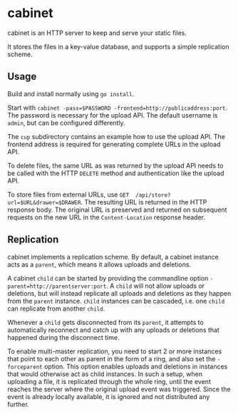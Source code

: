 # cabinet
cabinet is an HTTP server to keep and serve your static files.

It stores the files in a key-value database, and supports a simple replication
scheme.

## Usage

Build and install normally using `go install`.

Start with `cabinet -pass=$PASSWORD -frontend=http://publicaddress:port`. The 
password is necessary for the upload API. The default username is `admin`, but 
can be configured differently.

The `cup` subdirectory contains an example how to use the upload API. The 
frontend address is required for generating complete URLs in the upload API.

To delete files, the same URL as was returned by the upload API needs to be 
called with the HTTP `DELETE` method and authentication like the upload API.

To store files from external URLs, use `GET 
/api/store?url=$URL&drawer=$DRAWER`. The resulting URL is returned in the HTTP 
response body. The original URL is preserved and returned on subsequent 
requests on the new URL in the `Content-Location` response header.

## Replication

cabinet implements a replication scheme. By default, a cabinet instance acts as 
a `parent`, which means it allows uploads and deletions.

A cabinet `child` can be started by providing the commandline option 
`-parent=http://parentserver:port`. A `child` will not allow uploads or 
deletions, but will instead replicate all uploads and deletions as they happen 
from the `parent` instance. `child` instances can be cascaded, i.e. one `child` 
can replicate from another `child`.

Whenever a `child` gets disconnected from its `parent`, it attempts to 
automatically reconnect and catch up with any uploads or deletions that 
happened during the disconnect time.

To enable multi-master replication, you need to start 2 or more instances that
point to each other as parent in the form of a ring, and also set the 
`-forceparent` option. This option enables uploads and deletions in instances 
that would otherwise act as child instances. In such a setup, when uploading a 
file, it is replicated through the whole ring, until the event reaches the 
server where the original upload event was triggered. Since the event is 
already locally available, it is ignored and not distributed any further.
